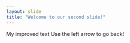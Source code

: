 ```yaml
---
layout: slide
title: "Welcome to our second slide!"
---
```

My improved text
Use the left arrow to go back!
